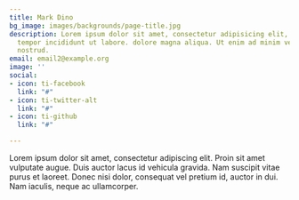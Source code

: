 ```yaml
---
title: Mark Dino
bg_image: images/backgrounds/page-title.jpg
description: Lorem ipsum dolor sit amet, consectetur adipisicing elit, sed do eiusmod
  tempor incididunt ut labore. dolore magna aliqua. Ut enim ad minim veniam, quis
  nostrud.
email: email2@example.org
image: ''
social:
- icon: ti-facebook
  link: "#"
- icon: ti-twitter-alt
  link: "#"
- icon: ti-github
  link: "#"

---
```

Lorem ipsum dolor sit amet, consectetur adipiscing elit. Proin sit amet vulputate augue. Duis auctor lacus id vehicula gravida. Nam suscipit vitae purus et laoreet.
Donec nisi dolor, consequat vel pretium id, auctor in dui. Nam iaculis, neque ac ullamcorper.